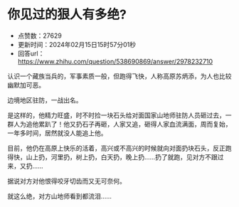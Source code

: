 # 你见过的狠人有多绝?
- 点赞数：27629
- 更新时间：2024年02月15日15时57分01秒
- 回答url：https://www.zhihu.com/question/538690869/answer/2978232710
<body>
 <p data-pid="LnHS38Ol">认识一个藏族当兵的，军事素质一般，但跑得飞快，人称高原苏炳添，为人也比较幽默加可恶。</p>
 <p data-pid="YVWEi182">边境地区驻防，一战出名。</p>
 <p data-pid="YBKHPsvj">是这样的，他精力旺盛，时不时捡一块石头给对面国家山地师驻防人员砸过去，一群人为追他累趴了！他又扔石子再砸，人家又追，砸得人家血流满面，周而复始，一年多时间，居然就没人能追上他。</p>
 <p data-pid="kBSx96r4">目前，他仍在高原上快乐的活着，高兴或不高兴的时候就向对面扔块石头，反正跑得快，山上扔，河里扔，树上扔，白天扔，晚上扔……扔了就跑，见对方不跟过来，又扔……</p>
 <p data-pid="onfXBM2W">据说对方对他恨得咬牙切齿而又无可奈何。</p>
 <p data-pid="DdEWO0Za">就这么绝，对方山地师看到都流泪……</p>
</body>